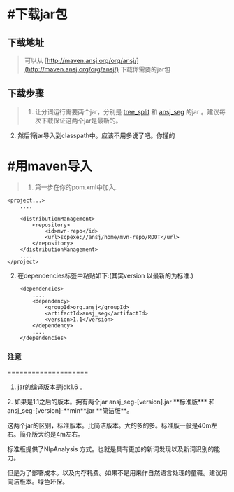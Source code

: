 #下载jar包
==================

## 下载地址

>可以从 [http://maven.ansj.org/org/ansj/](http://maven.ansj.org/org/ansj/) 下载你需要的jar包

## 下载步骤

>1. 让分词运行需要两个jar，分别是 [tree_split](http://maven.ansj.org/org/ansj/tree_split/) 和 [ansj_seg](http://maven.ansj.org/org/ansj/ansj_seg/) 的jar 。建议每次下载保证这两个jar是最新的。
2. 然后将jar导入到classpath中。应该不用多说了吧。你懂的

#用maven导入
==================
>1. 第一步在你的pom.xml中加入.

````
<project...>
	....
	
	<distributionManagement>
		<repository>
			<id>mvn-repo</id>
			<url>scpexe://ansj/home/mvn-repo/ROOT</url>
		</repository>
	</distributionManagement>
	....
</project>
````


2. 在dependencies标签中粘贴如下:(其实version 以最新的为标准.)

````
	<dependencies>
		....
		<dependency>
			<groupId>org.ansj</groupId>
			<artifactId>ansj_seg</artifactId>
			<version>1.1</version>
		</dependency>
		....
	</dependencies>
````



### 注意
====================
1. jar的编译版本是jdk1.6 。
<p></p>
2. 如果是1.1之后的版本。拥有两个jar ansj_seg-[version].jar **标准版*** 和  ansj_seg-[version]-**min**.jar **简洁版**。</br>
   <p>这两个jar的区别，标准版本。比简洁版本。大的多的多。标准版一般是40m左右。简介版大约是4m左右。</p>
   <p>标准版提供了NlpAnalysis 方式。也就是具有更加的新词发现以及新词识别的能力。</p>
   <p>但是为了部署成本。以及内存耗费。如果不是用来作自然语言处理的童鞋。建议用简洁版本。绿色环保。</p>
   
   
